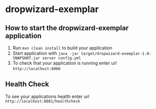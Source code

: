 # dropwizard-exemplar

How to start the dropwizard-exemplar application
---

1. Run `mvn clean install` to build your application
1. Start application with `java -jar target/dropwizard-exemplar-1.0-SNAPSHOT.jar server config.yml`
1. To check that your application is running enter url `http://localhost:8080`

Health Check
---

To see your applications health enter url `http://localhost:8081/healthcheck`
